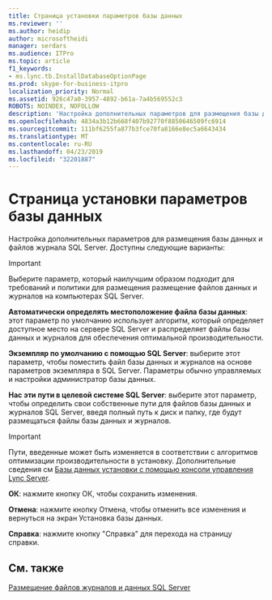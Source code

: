 ```yaml
---
title: Страница установки параметров базы данных
ms.reviewer: ''
ms.author: heidip
author: microsoftheidi
manager: serdars
ms.audience: ITPro
ms.topic: article
f1_keywords:
- ms.lync.tb.InstallDatabaseOptionPage
ms.prod: skype-for-business-itpro
localization_priority: Normal
ms.assetid: 926c47a0-3957-4892-b61a-7a4b569552c3
ROBOTS: NOINDEX, NOFOLLOW
description: 'Настройка дополнительных параметров для размещения базы данных и файлов журнала SQL Server. Доступны следующие варианты:'
ms.openlocfilehash: 4834a3b12b668f407b92770f8850646509fc6914
ms.sourcegitcommit: 111bf6255fa877b3fce70fa8166e8ec5a6643434
ms.translationtype: MT
ms.contentlocale: ru-RU
ms.lasthandoff: 04/23/2019
ms.locfileid: "32201887"
---
```

# <a name="install-database-options-page"></a>Страница установки параметров базы данных

Настройка дополнительных параметров для размещения базы данных и файлов журнала SQL Server. Доступны следующие варианты:

> [!IMPORTANT]
> Выберите параметр, который наилучшим образом подходит для требований и политики для размещения размещение файлов данных и журналов на компьютерах SQL Server.

 **Автоматически определять местоположение файла базы данных**: этот параметр по умолчанию использует алгоритм, который определяет доступное место на сервере SQL Server и распределяет файлы базы данных и журналов для обеспечения оптимальной производительности.

 **Экземпляр по умолчанию с помощью SQL Server**: выберите этот параметр, чтобы поместить файл базы данных и журналов на основе параметров экземпляра в SQL Server. Параметры обычно управляемых и настройки администратор базы данных.

 **Нас эти пути в целевой системе SQL Server**: выберите этот параметр, чтобы определить свои собственные пути для файлов базы данных и журналов SQL Server, введя полный путь к диск и папку, где будут размещаться файлы базы данных и журналов.

> [!IMPORTANT]
> Пути, введенные может быть изменяется в соответствии с алгоритмов оптимизации производительности в установку. Дополнительные сведения см [Базы данных установки с помощью консоли управления Lync Server](https://technet.microsoft.com/library/c90a6449-4dd5-4b18-b21c-ea2c2a64dc3c.aspx).

 **ОК**: нажмите кнопку ОК, чтобы сохранить изменения.

 **Отмена**: нажмите кнопку Отмена, чтобы отменить все изменения и вернуться на экран Установка базы данных.

 **Справка**: нажмите кнопку "Справка" для перехода на страницу справки.

## <a name="see-also"></a>См. также

[Размещение файлов журналов и данных SQL Server](https://technet.microsoft.com/library/67aa525b-8aa3-474f-827e-8e1d4697f30f.aspx)
